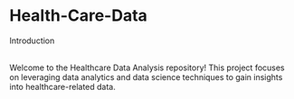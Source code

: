 # Health-Care-Data


Introduction<br><br>







Welcome to the Healthcare Data Analysis repository! This project focuses on leveraging data analytics and data science techniques to gain insights into healthcare-related data.
